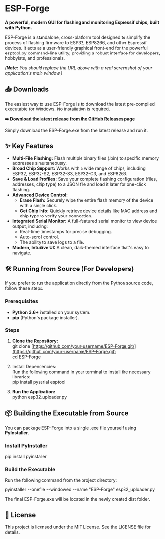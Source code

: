 # **ESP-Forge**

**A powerful, modern GUI for flashing and monitoring Espressif chips, built with Python.**

ESP-Forge is a standalone, cross-platform tool designed to simplify the process of flashing firmware to ESP32, ESP8266, and other Espressif devices. It acts as a user-friendly graphical front-end for the powerful esptool.py command-line utility, providing a robust interface for developers, hobbyists, and professionals.

*(**Note:** You should replace the URL above with a real screenshot of your application's main window.)*

## **📥 Downloads**

The easiest way to use ESP-Forge is to download the latest pre-compiled executable for Windows. No installation is required.

[**➡️ Download the latest release from the GitHub Releases page**](https://www.google.com/search?q=https://github.com/your-username/ESP-Forge/releases)

Simply download the ESP-Forge.exe from the latest release and run it.

## **✨ Key Features**

* **Multi-File Flashing:** Flash multiple binary files (.bin) to specific memory addresses simultaneously.  
* **Broad Chip Support:** Works with a wide range of chips, including ESP32, ESP32-S2, ESP32-S3, ESP32-C3, and ESP8266.  
* **Save & Load Profiles:** Save your complete flashing configuration (files, addresses, chip type) to a JSON file and load it later for one-click flashing.  
* **Advanced Device Control:**  
  * **Erase Flash:** Securely wipe the entire flash memory of the device with a single click.  
  * **Get Chip Info:** Quickly retrieve device details like MAC address and chip type to verify your connection.  
* **Integrated Serial Monitor:** A full-featured serial monitor to view device output, including:  
  * Real-time timestamps for precise debugging.  
  * Auto-scroll control.  
  * The ability to save logs to a file.  
* **Modern, Intuitive UI:** A clean, dark-themed interface that's easy to navigate.

## **🛠️ Running from Source (For Developers)**

If you prefer to run the application directly from the Python source code, follow these steps.

### **Prerequisites**

* **Python 3.6+** installed on your system.  
* **pip** (Python's package installer).

### **Steps**

1. **Clone the Repository:**  
   git clone \[https://github.com/your-username/ESP-Forge.git\](https://github.com/your-username/ESP-Forge.git)  
   cd ESP-Forge

2. Install Dependencies:  
   Run the following command in your terminal to install the necessary libraries:  
   pip install pyserial esptool

3. **Run the Application:**  
   python esp32\_uploader.py

## **📦 Building the Executable from Source**

You can package ESP-Forge into a single .exe file yourself using **PyInstaller**.

### **Install PyInstaller**

pip install pyinstaller

### **Build the Executable**

Run the following command from the project directory:

pyinstaller \--onefile \--windowed \--name "ESP-Forge" esp32\_uploader.py

The final ESP-Forge.exe will be located in the newly created dist folder.

## **📄 License**

This project is licensed under the MIT License. See the LICENSE file for details.
